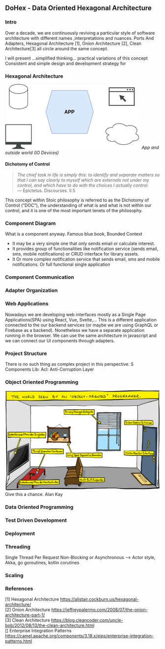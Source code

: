 ## DoHex - Data Oriented Hexagonal Architecture 

### Intro

Over a decade, we are continuously reviving a particular style of software architecture with different names ,interpretations and nuances. Ports And Adapters, Hexagonal Architecture [1], Onion Architecture [2], Clean Architecture[3] all circle around the same concept.  
 
I will present ...simplified thinking... practical variations of this concept
Consistent and simple design and development strategy for 
 
### Hexagonal Architecture
![Hex1](https://raw.githubusercontent.com/alicemunsal/dohex/master/diagrams/1.drawio.png)
*App and outside world (IO Devices)*

#### Dichotomy of Control

> *The chief task in life is simply this: to identify and separate matters so that I can say clearly to myself which are externals not under my control, and which have to do with the choices I actually control.*  
> — Epictetus. Discourses. II.5  

This concept within Stoic philosophy is referred to as the Dichotomy of Control (“DOC”), the understanding of what is and what is not within our control, and it is one of the most important tenets of the philosophy. 

### Component Diagram 

What is a component anyway. 
Famous blue book, Bounded Context
* It may be a very simple one that only sends email or calculate interest.  
* It provides group of functionalities like notification service (sends email, sms, mobile notifications) or  CRUD interface for library assets.
* It 
Or more complex notification service that sends email, sms and mobile notifications.
Or full functional single application

### Component Communication

### Adapter Organization

### Web Applications

Nowadays we are developing web interfaces mostly as a Single Page Applications(SPA) using React, Vue, Svelte,... This is a different application connected to the our backend services (or maybe we are using GraphQL or Firebase as a backend). Nonetheless we have a separate application running in the browser. We can use the same architecture in javascript and we can connect our UI components through adapters.

### Project Structure
There is no such thing as complex project in this perspective. S
Components
Lib: 
Acl: Anti-Corruption Layer 

### Object Oriented Programming
![OO Programmer](https://raw.githubusercontent.com/alicemunsal/dohex/master/diagrams/ooprogrammer.png)
Give this a chance.
Alan Kay 

### Data Oriented Programming

### Test Driven Development

### Deployment


### Threading
Single Thread Per Request
Non-Blocking or Asynchronous  --> Actor style, Akka, go goroutines, kotlin corutines

### Scaling

### References
[1] Hexagonal Architecture https://alistair.cockburn.us/hexagonal-architecture/  
[2] Onion Architecture https://jeffreypalermo.com/2008/07/the-onion-architecture-part-1/  
[3] Clean Architecture https://blog.cleancoder.com/uncle-bob/2012/08/13/the-clean-architecture.html  
[] Enterprise Integration Patterns https://camel.apache.org/components/3.18.x/eips/enterprise-integration-patterns.html  

<!--stackedit_data:
eyJoaXN0b3J5IjpbLTY2OTM2MTc2MiwtNzAzNDIxNjM1LDE2Mz
I4NTE4NzIsLTc3NzcyMzc1MSwtMTEyODYwNzE1Myw0MTAwMzA2
MDksLTEzNTYzMTcyNDcsLTc4NjI4Mjc5LDE2OTA2NTA1NDgsLT
M1Mjg4MjgzNywtMTY1NzIwNTU1LC02NzIyMjI3MDQsMzYyOTA0
Njk2LDQ4MjMyMDE0NiwtOTI0NzMzNDYwLDk1NzI0MzMxMyw1MT
A4MDgzNCwtNDQyNzM0NDc2LC0xMDE1Njk5NDk1LDg0OTIwNzQx
OV19
-->